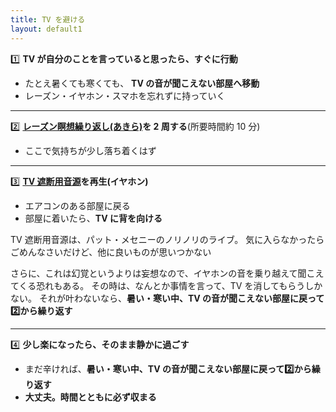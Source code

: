 ```yaml
---
title: TV を避ける
layout: default1
---
```

1️⃣ **TV が自分のことを言っていると思ったら、すぐに行動**

<!--* 飲める薬(頓服など)があれば、それを飲む。-->
* たとえ暑くても寒くても、
  **TV の音が聞こえない部屋へ移動**
* レーズン・イヤホン・スマホを忘れずに持っていく

---

2️⃣ **[レーズン瞑想繰り返し(あきら)](https://drive.google.com/file/d/1jkf0O5cDtmI8oqrsiaE-7ur0YKvS751l/view?usp=drive_link)を 2 周する**(所要時間約 10 分)

* ここで気持ちが少し落ち着くはず

---

3️⃣ **[TV 遮断用音源](https://drive.google.com/file/d/14ut0I4SEeLuIU5D-0zGwXUjMFWAZ867s/view?usp=drive_link)を再生(イヤホン)**

* エアコンのある部屋に戻る
* 部屋に着いたら、**TV に背を向ける**

TV 遮断用音源は、パット・メセニーのノリノリのライブ。
気に入らなかったらごめんなさいだけど、他に良いものが思いつかない

さらに、これは幻覚というよりは妄想なので、イヤホンの音を乗り越えて聞こえてくる恐れもある。
その時は、なんとか事情を言って、TV を消してもらうしかない。
それが叶わないなら、**暑い・寒い中、TV の音が聞こえない部屋に戻って2️⃣から繰り返す**

---

4️⃣ **少し楽になったら、そのまま静かに過ごす**

* まだ辛ければ、**暑い・寒い中、TV の音が聞こえない部屋に戻って2️⃣から繰り返す**
* **大丈夫。時間とともに必ず収まる**
